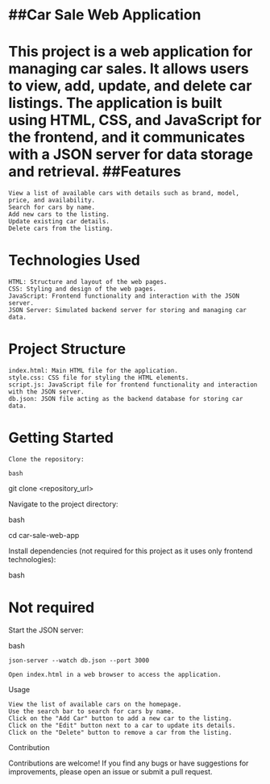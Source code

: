 
##Car Sale Web Application
===========
This project is a web application for managing car sales. It allows users to view, add, update, and delete car listings. The application is built using HTML, CSS, and JavaScript for the frontend, and it communicates with a JSON server for data storage and retrieval.
##Features
===========

    View a list of available cars with details such as brand, model, price, and availability.
    Search for cars by name.
    Add new cars to the listing.
    Update existing car details.
    Delete cars from the listing.

Technologies Used
=============
    HTML: Structure and layout of the web pages.
    CSS: Styling and design of the web pages.
    JavaScript: Frontend functionality and interaction with the JSON server.
    JSON Server: Simulated backend server for storing and managing car data.

Project Structure
==============
    index.html: Main HTML file for the application.
    style.css: CSS file for styling the HTML elements.
    script.js: JavaScript file for frontend functionality and interaction with the JSON server.
    db.json: JSON file acting as the backend database for storing car data.

Getting Started
============
    Clone the repository:

    bash

git clone <repository_url>

Navigate to the project directory:

bash

cd car-sale-web-app

Install dependencies (not required for this project as it uses only frontend technologies):

bash

# Not required

Start the JSON server:

bash

    json-server --watch db.json --port 3000

    Open index.html in a web browser to access the application.

Usage

    View the list of available cars on the homepage.
    Use the search bar to search for cars by name.
    Click on the "Add Car" button to add a new car to the listing.
    Click on the "Edit" button next to a car to update its details.
    Click on the "Delete" button to remove a car from the listing.

Contribution

Contributions are welcome! If you find any bugs or have suggestions for improvements, please open an issue or submit a pull request.